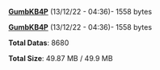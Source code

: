 [**GumbKB4P**](/data/GumbKB4P.txt) (13/12/22 - 04:36)- 1558 bytes

[**GumbKB4P**](/data/GumbKB4P.txt) (13/12/22 - 04:36)- 1558 bytes

**Total Datas**: 8680

**Total Size**: 49.87 MB / 49.9 MB